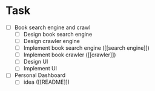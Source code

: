 
# Task

- [ ] Book search engine and crawl
	- [ ] Design book search engine
	- [ ] Design crawler engine
	- [ ] Implement book search engine ([[search engine]])
	- [ ] Implement book crawler ([[crawler]])
	- [ ] Design UI 
	- [ ] Implement UI
- [ ] Personal Dashboard 
	- [ ] idea ([[README]])